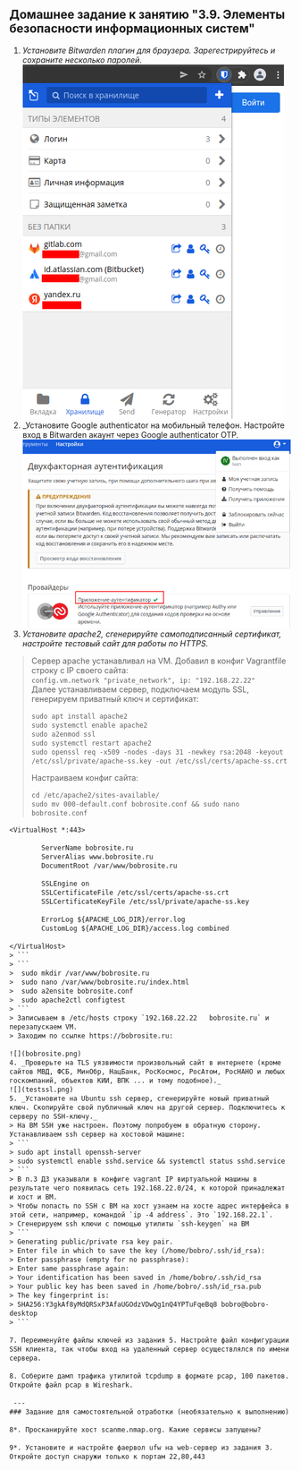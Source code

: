 ## Домашнее задание к занятию "3.9. Элементы безопасности информационных систем"

1. _Установите Bitwarden плагин для браузера. Зарегестрируйтесь и сохраните несколько паролей._  
![](bitwarden.png)
2. _Установите Google authenticator на мобильный телефон. Настройте вход в Bitwarden акаунт через Google authenticator OTP.
![](GA.png)
3. _Установите apache2, сгенерируйте самоподписанный сертификат, настройте тестовый сайт для работы по HTTPS._  
> Сервер apache устанавливал на VM. Добавил в конфиг Vagrantfile строку с IP своего сайта:  
> `config.vm.network "private_network", ip: "192.168.22.22"`  
> Далее устанавливаем сервер, подключаем модуль SSL, генерируем приватный ключ и сертификат:  
> ```
> sudo apt install apache2
> sudo systemctl enable apache2
> sudo a2enmod ssl
> sudo systemctl restart apache2
> sudo openssl req -x509 -nodes -days 31 -newkey rsa:2048 -keyout /etc/ssl/private/apache-ss.key -out /etc/ssl/certs/apache-ss.crt
> ```
> Настраиваем конфиг сайта:
> ```
> cd /etc/apache2/sites-available/  
> sudo mv 000-default.conf bobrosite.conf && sudo nano bobrosite.conf  
> ```

```
<VirtualHost *:443>

        ServerName bobrosite.ru
        ServerAlias www.bobrosite.ru
        DocumentRoot /var/www/bobrosite.ru

        SSLEngine on
        SSLCertificateFile /etc/ssl/certs/apache-ss.crt
        SSLCertificateKeyFile /etc/ssl/private/apache-ss.key

        ErrorLog ${APACHE_LOG_DIR}/error.log
        CustomLog ${APACHE_LOG_DIR}/access.log combined
        
</VirtualHost>
> ```
> ```
>  sudo mkdir /var/www/bobrosite.ru
>  sudo nano /var/www/bobrosite.ru/index.html
>  sudo a2ensite bobrosite.conf
>  sudo apache2ctl configtest
> ```
> Записываем в /etc/hosts строку `192.168.22.22   bobrosite.ru` и перезапускаем VM.  
> Заходим по ссылке https://bobrosite.ru:

![](bobrosite.png)
4. _Проверьте на TLS уязвимости произвольный сайт в интернете (кроме сайтов МВД, ФСБ, МинОбр, НацБанк, РосКосмос, РосАтом, РосНАНО и любых госкомпаний, объектов КИИ, ВПК ... и тому подобное)._    
![](testssl.png)
5. _Установите на Ubuntu ssh сервер, сгенерируйте новый приватный ключ. Скопируйте свой публичный ключ на другой сервер. Подключитесь к серверу по SSH-ключу._
> На ВМ SSH уже настроен. Поэтому попробуем в обратную сторону. Устанавливаем ssh сервер на хостовой машине:    
> ```
> sudo apt install openssh-server
> sudo systemctl enable sshd.service && systemctl status sshd.service 
> ```
> В п.3 ДЗ указывали в конфиге vagrant IP виртуальной машины в результате чего появилась сеть 192.168.22.0/24, к которой принадлежат и хост и ВМ.  
> Чтобы попасть по SSH с ВМ на хост узнаем на хосте адрес интерфейса в этой сети, например, командой `ip -4 address`. Это `192.168.22.1`.  
> Сгенерируем ssh ключи c помощью утилиты `ssh-keygen` на ВМ 
> ```
> Generating public/private rsa key pair.
> Enter file in which to save the key (/home/bobro/.ssh/id_rsa): 
> Enter passphrase (empty for no passphrase): 
> Enter same passphrase again: 
> Your identification has been saved in /home/bobro/.ssh/id_rsa
> Your public key has been saved in /home/bobro/.ssh/id_rsa.pub
> The key fingerprint is:
> SHA256:Y3gkAf8yMdQRSxP3AfaUGOdzVDwQg1nQ4YPTuFqeBq8 bobro@bobro-desktop
> ```

7. Переименуйте файлы ключей из задания 5. Настройте файл конфигурации SSH клиента, так чтобы вход на удаленный сервер осуществлялся по имени сервера.

8. Соберите дамп трафика утилитой tcpdump в формате pcap, 100 пакетов. Откройте файл pcap в Wireshark.

 ---
### Задание для самостоятельной отработки (необязательно к выполнению)

8*. Просканируйте хост scanme.nmap.org. Какие сервисы запущены?

9*. Установите и настройте фаервол ufw на web-сервер из задания 3. Откройте доступ снаружи только к портам 22,80,443
